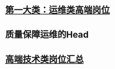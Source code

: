 # [第一大类：运维类高端岗位](https://github.com/bjzhang/201710-eva/blob/master/op.md)

# 质量保障运维的Head

# [高端技术类岗位汇总](https://github.com/bjzhang/201710-eva/blob/master/高端技术类岗位汇总.md)



